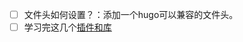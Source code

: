 
- [ ] 文件头如何设置？：添加一个hugo可以兼容的文件头。
- [ ] 学习完这几个[插件和库](https://www.bilibili.com/video/BV18Y4y1H7Gu/?vd_source=64171f856db920efec690ac6c00f5cee)
